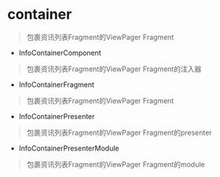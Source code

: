 # container
> 包裹资讯列表Fragment的ViewPager Fragment

- InfoContainerComponent
> 包裹资讯列表Fragment的ViewPager Fragment的注入器

- InfoContainerFragment
> 包裹资讯列表Fragment的ViewPager Fragment

- InfoContainerPresenter
> 包裹资讯列表Fragment的ViewPager Fragment的presenter

- InfoContainerPresenterModule
> 包裹资讯列表Fragment的ViewPager Fragment的module